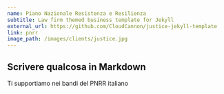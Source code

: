 ```yaml
---
name: Piano Nazionale Resistenza e Resilienza
subtitle: Law firm themed business template for Jekyll
external_url: https://github.com/CloudCannon/justice-jekyll-template
link: pnrr
image_path: /images/clients/justice.jpg
---
```


## Scrivere qualcosa in Markdown

Ti supportiamo nei bandi del PNRR italiano